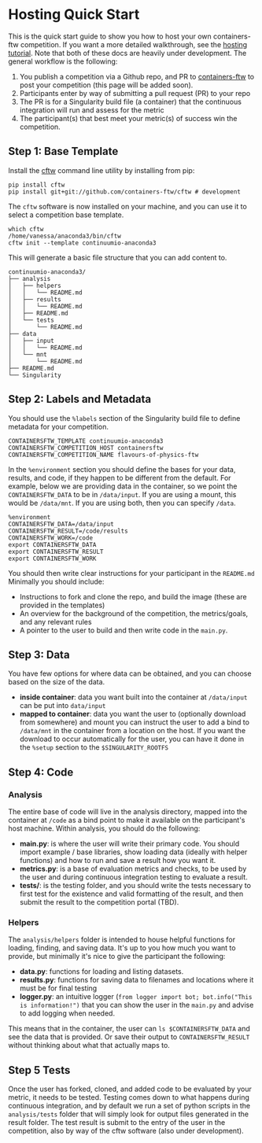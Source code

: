 # Hosting Quick Start

This is the quick start guide to show you how to host your own containers-ftw competition. If you want a more detailed walkthrough, see the [hosting tutorial](hosting-tutorial.md). Note that both of these docs are heavily under development. The general workflow is the following:

 1. You publish a competition via a Github repo, and PR to [containers-ftw](https://www.github.com/containers-ftw/containers-ftw.github.io) to post your competition (this page will be added soon). 
 2. Participants enter by way of submitting a pull request (PR) to your repo
 3. The PR is for a Singularity build file (a container) that the continuous integration will run and assess for the metric
 4. The participant(s) that best meet your metric(s) of success win the competition.

## Step 1: Base Template
Install the [cftw](https://www.github.com/containers-ftw/containersftw) command line utility by installing from pip:

```
pip install cftw
pip install git+git://github.com/containers-ftw/cftw # development
```

The `cftw` software is now installed on your machine, and you can use it to select a competition base template.

```
which cftw
/home/vanessa/anaconda3/bin/cftw
cftw init --template continuumio-anaconda3
```

This will generate a basic file structure that you can add content to.

```
continuumio-anaconda3/
├── analysis
│   ├── helpers
│   │   └── README.md
│   ├── results
│   │   └── README.md
│   ├── README.md
│   └── tests
│       └── README.md
├── data
│   ├── input
│   │   └── README.md
│   └── mnt
│       └── README.md
├── README.md
└── Singularity
```


## Step 2: Labels and Metadata

You should use the `%labels` section of the Singularity build file to define metadata for your competition.

```
CONTAINERSFTW_TEMPLATE continuumio-anaconda3
CONTAINERSFTW_COMPETITION_HOST containersftw
CONTAINERSFTW_COMPETITION_NAME flavours-of-physics-ftw
```

In the `%environment` section you should define the bases for your data, results, and code, if they happen to be different from the default. For example, below we are providing data in the container, so we point the `CONTAINERSFTW_DATA` to be in `/data/input`.  If you are using a mount, this would be `/data/mnt`. If you are using both, then you can specify `/data`.

```
%environment
CONTAINERSFTW_DATA=/data/input
CONTAINERSFTW_RESULT=/code/results
CONTAINERSFTW_WORK=/code
export CONTAINERSFTW_DATA
export CONTAINERSFTW_RESULT
export CONTAINERSFTW_WORK
```

You should then write clear instructions for your participant in the `README.md` Minimally you should include:

 - Instructions to fork and clone the repo, and build the image (these are provided in the templates)
 - An overview for the background of the competition, the metrics/goals, and any relevant rules
 - A pointer to the user to build and then write code in the `main.py`.


## Step 3: Data
You have few options for where data can be obtained, and you can choose based on the size of the data.

  - **inside container**: data you want built into the container at `/data/input` can be put into `data/input`
  - **mapped to container**: data you want the user to (optionally download from somewhere) and mount you can instruct the user to add a bind to `/data/mnt` in the container from a location on the host. If you want the download to occur automatically for the user, you can have it done in the `%setup` section to the `$SINGULARITY_ROOTFS` 


## Step 4: Code

### Analysis 
The entire base of code will live in the analysis directory, mapped into the container at `/code` as a bind point to make it available on the participant's host machine. Within analysis, you should do the following:

  - **main.py**: is where the user will write their primary code. You should import example / base libraries, show loading data (ideally with helper functions) and how to run and save a result how you want it.
  - **metrics.py**: is a base of evaluation metrics and checks, to be used by the user and during continuous integration testing to evaluate a result.
  - **tests/**: is the testing folder, and you should write the tests necessary to first test for the existence and valid formatting of the result, and then submit the result to the competition portal (TBD).


### Helpers
The `analysis/helpers` folder is intended to house helpful functions for loading, finding, and saving data. It's up to you how much you want to provide, but minimally it's nice to give the participant the following:

 - **data.py**: functions for loading and listing datasets.
 - **results.py**: functions for saving data to filenames and locations where it must be for final testing
 - **logger.py**: an intuitive logger (`from logger import bot; bot.info("This is information!")` that you can show the user in the `main.py` and advise to add logging when needed.


This means that in the container, the user can `ls $CONTAINERSFTW_DATA` and see the data that is provided. Or save their output to `CONTAINERSFTW_RESULT` without thinking about what that actually maps to.


## Step 5 Tests
Once the user has forked, cloned, and added code to be evaluated by your metric, it needs to be tested. Testing comes down to what happens during continuous integration, and by default we run a set of python scripts in the `analysis/tests` folder that will simply look for output files generated in the result folder.  The test result is submit to the entry of the user in the competition, also by way of the cftw software (also under development).
